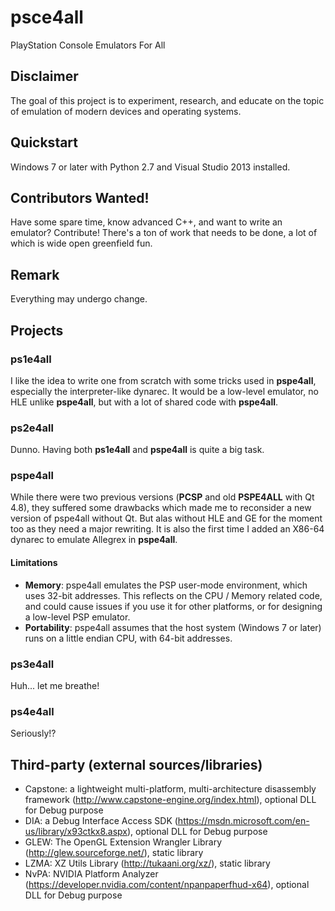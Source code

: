 # psce4all
PlayStation Console Emulators For All

## Disclaimer
The goal of this project is to experiment, research, and educate on the topic of emulation of modern devices and operating systems.

## Quickstart
Windows 7 or later with Python 2.7 and Visual Studio 2013 installed.

## Contributors Wanted!
Have some spare time, know advanced C++, and want to write an emulator? Contribute! There's a ton of work that needs to be done, a lot of which is wide open greenfield fun.

## Remark
Everything may undergo change.

## Projects

### ps1e4all
I like the idea to write one from scratch with some tricks used in __pspe4all__, especially the interpreter-like dynarec. It would be a low-level emulator, no HLE unlike __pspe4all__, but with a lot of shared code with __pspe4all__. 

### ps2e4all
Dunno. Having both __ps1e4all__ and __pspe4all__ is quite a big task.

### pspe4all
While there were two previous versions (__PCSP__ and old __PSPE4ALL__ with Qt 4.8), they suffered some drawbacks which made me to reconsider a new version of pspe4all without Qt. But alas without HLE and GE for the moment too as they need a major rewriting. It is also the first time I added an X86-64 dynarec to emulate Allegrex in __pspe4all__.  

#### Limitations
* __Memory__: pspe4all emulates the PSP user-mode environment, which uses 32-bit addresses. This reflects on the CPU / Memory related code, and could cause issues if you use it for other platforms, or for designing a low-level PSP emulator.
* __Portability__: pspe4all assumes that the host system (Windows 7 or later) runs on a little endian CPU, with 64-bit addresses.

### ps3e4all

Huh... let me breathe!

### ps4e4all

Seriously!?

## Third-party (external sources/libraries)

* Capstone: a lightweight multi-platform, multi-architecture disassembly framework (http://www.capstone-engine.org/index.html), optional DLL for Debug purpose
* DIA: a Debug Interface Access SDK (https://msdn.microsoft.com/en-us/library/x93ctkx8.aspx), optional DLL for Debug purpose
* GLEW: The OpenGL Extension Wrangler Library (http://glew.sourceforge.net/), static library
* LZMA: XZ Utils Library (http://tukaani.org/xz/), static library
* NvPA: NVIDIA Platform Analyzer (https://developer.nvidia.com/content/npanpaperfhud-x64), optional DLL for Debug purpose



